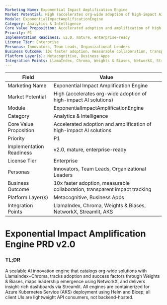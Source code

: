```yaml
---
Marketing Name: Exponential Impact Amplification Engine
Market Potential: High (accelerates org-wide adoption of high-impact AI solutions)
Module: ExponentialImpactAmplificationEngine
Category: Analytics & Intelligence
Core Value Proposition: Accelerated adoption and amplification of high-impact AI solutions
Priority: P1
Implementation Readiness: v2.0, mature, enterprise-ready
License Tier: Enterprise
Personas: Innovators, Team Leads, Organizational Leaders
Business Outcome: 10x faster adoption, measurable collaboration, transparent impact tracking
Platform Layer(s): Metacognitive, Business Apps
Integration Points: LlamaIndex, Chroma, Weights & Biases, NetworkX, Streamlit, AKS
---
```


| Field                   | Value                                                                 |
|------------------------|-----------------------------------------------------------------------|
| Marketing Name         | Exponential Impact Amplification Engine                                |
| Market Potential       | High (accelerates org-wide adoption of high-impact AI solutions)       |
| Module                 | ExponentialImpactAmplificationEngine                                   |
| Category               | Analytics & Intelligence                                               |
| Core Value Proposition | Accelerated adoption and amplification of high-impact AI solutions      |
| Priority               | P1                                                                    |
| Implementation Readiness| v2.0, mature, enterprise-ready                                         |
| License Tier           | Enterprise                                                            |
| Personas               | Innovators, Team Leads, Organizational Leaders                         |
| Business Outcome       | 10x faster adoption, measurable collaboration, transparent impact tracking |
| Platform Layer(s)      | Metacognitive, Business Apps                                           |
| Integration Points     | LlamaIndex, Chroma, Weights & Biases, NetworkX, Streamlit, AKS         |

# Exponential Impact Amplification Engine PRD v2.0

### TL;DR

A scalable AI innovation engine that catalogs org-wide solutions with LlamaIndex+Chroma, tracks adoption and success factors through Weights & Biases, maps leadership emergence using NetworkX, and delivers insight-rich dashboards via Streamlit. All engines are containerized for Azure Kubernetes Service (AKS) deployment using Helm and Bicep; all client UIs are lightweight API consumers, not backend-hosted. 
